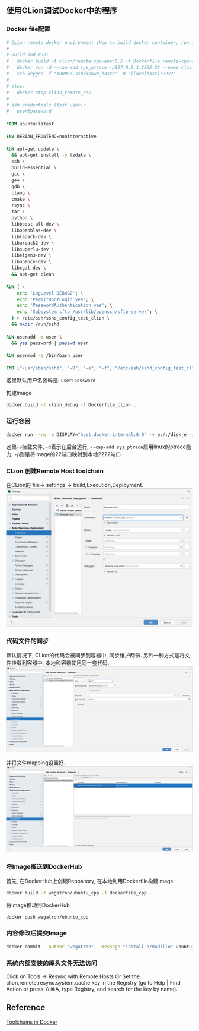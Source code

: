 ## 使用CLion调试Docker中的程序
### Docker file配置
```Dockerfile
# CLion remote docker environment (How to build docker container, run and stop it)
#
# Build and run:
#   docker build -t clion/remote-cpp-env:0.5 -f Dockerfile.remote-cpp-env .
#   docker run -d --cap-add sys_ptrace -p127.0.0.1:2222:22 --name clion_remote_env clion/remote-cpp-env:0.5
#   ssh-keygen -f "$HOME/.ssh/known_hosts" -R "[localhost]:2222"
#
# stop:
#   docker stop clion_remote_env
# 
# ssh credentials (test user):
#   user@password 

FROM ubuntu:latest

ENV DEBIAN_FRONTEND=noninteractive

RUN apt-get update \
  && apt-get install -y tzdata \
  ssh \
  build-essential \
  gcc \
  g++ \
  gdb \
  clang \
  cmake \
  rsync \
  tar \
  python \
  libboost-all-dev \
  libopenblas-dev \
  liblapack-dev \
  libarpack2-dev \
  libsuperlu-dev \
  libeigen3-dev \
  libopencv-dev \
  libcgal-dev \
  && apt-get clean

RUN ( \
    echo 'LogLevel DEBUG2'; \
    echo 'PermitRootLogin yes'; \
    echo 'PasswordAuthentication yes'; \
    echo 'Subsystem sftp /usr/lib/openssh/sftp-server'; \
  ) > /etc/ssh/sshd_config_test_clion \
  && mkdir /run/sshd

RUN useradd -m user \
  && yes password | passwd user

RUN usermod -s /bin/bash user

CMD ["/usr/sbin/sshd", "-D", "-e", "-f", "/etc/ssh/sshd_config_test_clion"]
```

这里默认用户名密码是: `user:password`

构建Image
```bash
docker build -t clion_debug -f Dockerfile_clion .
```

### 运行容器
```bash
docker run --rm -e DISPLAY="host.docker.internal:0.0" -v e:/:/disk_e -d --cap-add sys_ptrace -p127.0.0.1:2222:22 --name archlinux_cpp wegatron/archlinux_cpp
```

这里`-v`挂载文件, `-d`表示在后台运行, `--cap-add sys_ptrace`启用linux的ptrace能力, `-p`则是将image的22端口映射到本地2222端口.

### CLion 创建Remote Host toolchain
在CLion的 file$\to$ settings $\to$ build,Execution,Deployment.
![docker clion](rc/CLion_docker.jpg)

### 代码文件的同步
默认情况下, CLion的代码会被同步到容器中, 同步维护两份. 另外一种方式是将文件挂载到容器中, 本地和容器使用同一套代码.
![remote_mount](rc/clion_docker_local_mount_remote.png)

并将文件mapping设置好.
![remote_mount_local](rc/remote_mount_local_mapping.png)


### 将Image推送到DockerHub
首先, 在DockerHub上创建Repository, 在本地利用Dockerfile构建Image
```bash
docker build -t wegatron/ubuntu_cpp -f Dockerfile_cpp . 
```

将Image推动到DockerHub
```bash
docker push wegatron/ubuntu_cpp
```

### 内容修改后提交Image
```bash
docker commit --author "wegatron" --message "install armadillo" ubuntu_cpp wegatron/ubuntu_cpp
```

### 系统内部安装的库头文件无法访问
Click on Tools -> Resync with Remote Hosts Or Set the clion.remote.resync.system.cache key in the Registry (go to Help | Find Action or press ⇧⌘A, type Registry, and search for the key by name). 

## Reference
[Toolchains in Docker](https://www.jetbrains.com/help/clion/clion-toolchains-in-docker.html#sample-dockerfile)